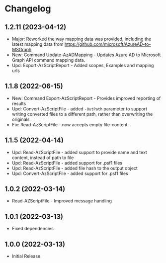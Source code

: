 ﻿# Changelog

## 1.2.11 (2023-04-12)

+ Major: Reworked the way mapping data was provided, including the latest mapping data from https://github.com/microsoft/AzureAD-to-MSGraph
+ New: Command Update-AzADMapping - Updates Azure AD to Microsoft Graph API command mapping data.
+ Upd: Export-AzScriptReport - Added scopes, Examples and mapping urls

## 1.1.8 (2022-06-15)

+ New: Command Export-AzScriptReport - Provides improved reporting of results
+ Upd: Convert-AzScriptFile - added `-OutPath` parameter to support writing converted files to a different path, rather than overwriting the originals
+ Fix: Read-AzScriptFile - now accepts empty file-content.

## 1.1.5 (2022-04-14)

+ Upd: Read-AzScriptFile - added support to provide name and text content, instead of path to file
+ Upd: Read-AzScriptFile - added support for .psf1 files
+ Upd: Read-AzScriptFile - added file hash to the output object
+ Upd: Convert-AzScriptFile - added support for .psf1 files

## 1.0.2 (2022-03-14)

+ Read-AZScriptFile - Improved message handling

## 1.0.1 (2022-03-13)

+ Fixed dependencies

## 1.0.0 (2022-03-13)

+ Initial Release
